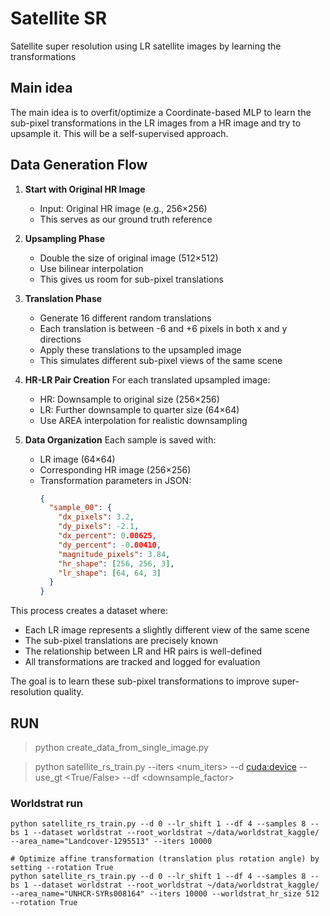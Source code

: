 # Satellite SR
Satellite super resolution using LR satellite images by learning the transformations

## Main idea
The main idea is to overfit/optimize a Coordinate-based MLP to learn the sub-pixel transformations in the LR images from a HR image and try to upsample it. This will be a self-supervised approach.

## Data Generation Flow

1. **Start with Original HR Image**
   - Input: Original HR image (e.g., 256×256)
   - This serves as our ground truth reference

2. **Upsampling Phase**
   - Double the size of original image (512×512)
   - Use bilinear interpolation
   - This gives us room for sub-pixel translations

3. **Translation Phase**
   - Generate 16 different random translations
   - Each translation is between -6 and +6 pixels in both x and y directions
   - Apply these translations to the upsampled image
   - This simulates different sub-pixel views of the same scene

4. **HR-LR Pair Creation**
   For each translated upsampled image:
   - HR: Downsample to original size (256×256)
   - LR: Further downsample to quarter size (64×64)
   - Use AREA interpolation for realistic downsampling

5. **Data Organization**
   Each sample is saved with:
   - LR image (64×64)
   - Corresponding HR image (256×256)
   - Transformation parameters in JSON:
     ```json
     {
       "sample_00": {
         "dx_pixels": 3.2,
         "dy_pixels": -2.1,
         "dx_percent": 0.00625,
         "dy_percent": -0.00410,
         "magnitude_pixels": 3.84,
         "hr_shape": [256, 256, 3],
         "lr_shape": [64, 64, 3]
       }
     }
     ```

This process creates a dataset where:
- Each LR image represents a slightly different view of the same scene
- The sub-pixel translations are precisely known
- The relationship between LR and HR pairs is well-defined
- All transformations are tracked and logged for evaluation

The goal is to learn these sub-pixel transformations to improve super-resolution quality.




## RUN

> python create_data_from_single_image.py

> python satellite_rs_train.py --iters <num_iters> --d <cuda:device> --use_gt <True/False> --df <downsample_factor>


### Worldstrat run

```
python satellite_rs_train.py --d 0 --lr_shift 1 --df 4 --samples 8 --bs 1 --dataset worldstrat --root_worldstrat ~/data/worldstrat_kaggle/ --area_name="Landcover-1295513" --iters 10000

# Optimize affine transformation (translation plus rotation angle) by setting --rotation True
python satellite_rs_train.py --d 0 --lr_shift 1 --df 4 --samples 8 --bs 1 --dataset worldstrat --root_worldstrat ~/data/worldstrat_kaggle/ --area_name="UNHCR-SYRs008164" --iters 10000 --worldstrat_hr_size 512 --rotation True

```


